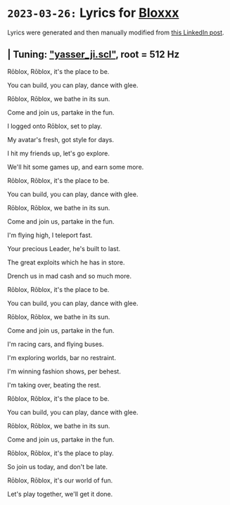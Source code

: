 # `2023-03-26:` Lyrics for [Bloxxx](https://www.youtube.com/watch?v=DMtOlxH7JQo)

Lyrics were generated and then manually modified from [this LinkedIn post](https://www.linkedin.com/posts/jordonez_chatgpt-rapsong-roblox-activity-7036208130795479040-7Gg0?utm_source=share&utm_medium=member_desktop).

| Tuning: ["yasser_ji.scl"](https://github.com/AJMansfield/polySynth/blob/master/scl/yasser_ji.scl), root = 512 Hz
--

Rōblox, Rōblox, it's the place to be.

You can build, you can play, dance with glee.

Rōblox, Rōblox, we bathe in its sun.

Come and join us, partake in the fun.

I logged onto Rōblox, set to play.

My avatar's fresh, got style for days.

I hit my friends up, let's go explore.

We'll hit some games up, and earn some more.

Rōblox, Rōblox, it's the place to be.

You can build, you can play, dance with glee.

Rōblox, Rōblox, we bathe in its sun.

Come and join us, partake in the fun.

I'm flying high, I teleport fast.

Your precious Leader, he's built to last.

The great exploits which he has in store.

Drench us in mad cash and so much more.

Rōblox, Rōblox, it's the place to be.

You can build, you can play, dance with glee.

Rōblox, Rōblox, we bathe in its sun.

Come and join us, partake in the fun.

I'm racing cars, and flying buses.

I'm exploring worlds, bar no restraint.

I'm winning fashion shows, per behest.

I'm taking over, beating the rest.

Rōblox, Rōblox, it's the place to be.

You can build, you can play, dance with glee.

Rōblox, Rōblox, we bathe in its sun.

Come and join us, partake in the fun.

Rōblox, Rōblox, it's the place to play.

So join us today, and don't be late.

Rōblox, Rōblox, it's our world of fun.

Let's play together, we'll get it done.

